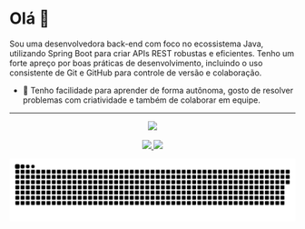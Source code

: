 <div align="left">
  <h1>Olá 👋</h1>
</div>

<p align="left">
  Sou uma desenvolvedora back-end com foco no ecossistema Java, utilizando Spring Boot para criar APIs REST robustas e eficientes. Tenho um forte apreço por boas práticas de desenvolvimento, incluindo o uso consistente de Git e GitHub para controle de versão e colaboração.
</p>

- 🌱 Tenho facilidade para aprender de forma autônoma, gosto de resolver problemas com criatividade e também de colaborar em equipe.

---
<p align="center">
  <a href="https://skillicons.dev">
    <img 
src="https://skillicons.dev/icons?i=java,spring,hibernate,maven,git,mysql,postgres,html,css,python,php,javascript&perline=6" />
  </a>
</p>

<div align="center">
  <a href="https://github.com/fernanda-kailer">
    <img height="180em" src="https://github-readme-stats.vercel.app/api?username=fernanda-kailer&show_icons=true&theme=dracula&include_all_commits=true&count_private=true"/>
    <img height="180em" src="https://github-readme-stats.vercel.app/api/top-langs/?username=fernanda-kailer&layout=compact&langs_count=7&theme=dracula"/>
  </a>

<p align="center">
  <img src="https://raw.githubusercontent.com/fernanda-kailer/fernanda-kailer/main/dist/github-contribution-grid-snake.svg" alt="snake animation">
</p>
</div>

